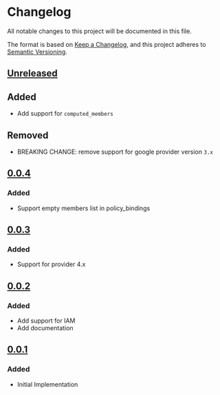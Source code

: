 # Changelog

All notable changes to this project will be documented in this file.

The format is based on [Keep a Changelog](https://keepachangelog.com/en/1.0.0/),
and this project adheres to [Semantic Versioning](https://semver.org/spec/v2.0.0.html).

## [Unreleased]

## Added

- Add support for `computed_members`

## Removed

- BREAKING CHANGE: remove support for google provider version `3.x`

## [0.0.4]

### Added

- Support empty members list in policy_bindings

## [0.0.3]

### Added

- Support for provider 4.x

## [0.0.2]

### Added

- Add support for IAM
- Add documentation

## [0.0.1]

### Added

- Initial Implementation

<!-- markdown-link-check-disable -->

[unreleased]: https://github.com/mineiros-io/terraform-google-secret-manager-iam/compare/v0.0.4...HEAD
[0.0.4]: https://github.com/mineiros-io/terraform-google-secret-manager-iam/compare/v0.0.3...v0.0.4
[0.0.3]: https://github.com/mineiros-io/terraform-google-secret-manager-iam/compare/v0.0.2...v0.0.3
[0.0.2]: https://github.com/mineiros-io/terraform-google-secret-manager-iam/compare/v0.0.1...v0.0.2
[0.0.1]: https://github.com/mineiros-io/terraform-google-secret-manager-iam/releases/tag/v0.0.1

<!-- markdown-link-check-disabled -->
